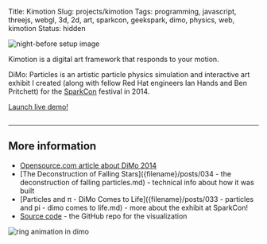 Title: Kimotion
Slug: projects/kimotion
Tags: programming, javascript, threejs, webgl, 3d, 2d, art, sparkcon, geekspark, dimo, physics, web, kimotion
Status: hidden

<img class="col-md-7" src="{filename}/static/images/projects/dimo/setup.jpg" alt="night-before setup image" style="padding-left: 0; padding-right: 30px" />

Kimotion is a digital art framework that responds to your motion.

DiMo: Particles is an artistic particle physics simulation and interactive art
exhibit I created (along with fellow Red Hat engineers Ian Hands and Ben
Pritchett) for the [SparkCon][sparkcon] festival in 2014.

<p><a class="btn btn-default btn-lg" href="/static/projects/dimo/">Launch live demo!</a></p>

<p style="clear:both;height:0">&nbsp;</p>

<hr>

## More information

 - [Opensource.com article about DiMo 2014][osdc]
 - [The Deconstruction of Falling Stars]({filename}/posts/034 - the deconstruction of falling particles.md) - technical info about how it was built
 - [Particles and π - DiMo Comes to Life]({filename}/posts/033 - particles and pi - dimo comes to life.md) - more about the exhibit at SparkCon!
 - [Source code][dimogit] - the GitHub repo for the visualization

![ring animation in dimo]({filename}/static/images/033/ring-anim.gif)

[sparkcon]: https://en.wikipedia.org/wiki/Sparkcon
[dimogit]: https://github.com/geekspark-rh/dimo-renderer
[osdc]: http://opensource.com/life/15/2/sparkcon-geekspark-digital-motion-exhibit

